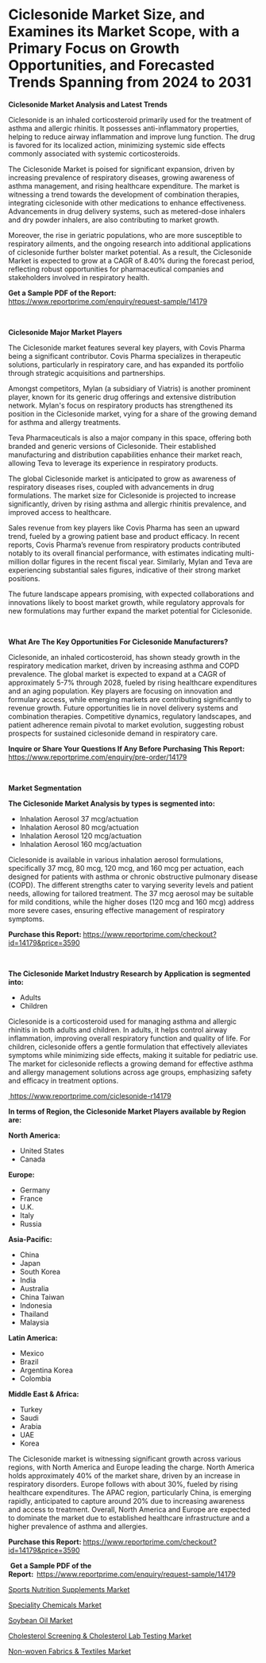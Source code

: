<p><h1>Ciclesonide Market Size, and Examines its Market Scope, with a Primary Focus on Growth Opportunities, and Forecasted Trends Spanning from 2024 to 2031</h1></p><p><strong>Ciclesonide Market Analysis and Latest Trends</strong></p>
<p><p>Ciclesonide is an inhaled corticosteroid primarily used for the treatment of asthma and allergic rhinitis. It possesses anti-inflammatory properties, helping to reduce airway inflammation and improve lung function. The drug is favored for its localized action, minimizing systemic side effects commonly associated with systemic corticosteroids. </p><p>The Ciclesonide Market is poised for significant expansion, driven by increasing prevalence of respiratory diseases, growing awareness of asthma management, and rising healthcare expenditure. The market is witnessing a trend towards the development of combination therapies, integrating ciclesonide with other medications to enhance effectiveness. Advancements in drug delivery systems, such as metered-dose inhalers and dry powder inhalers, are also contributing to market growth.</p><p>Moreover, the rise in geriatric populations, who are more susceptible to respiratory ailments, and the ongoing research into additional applications of ciclesonide further bolster market potential. As a result, the Ciclesonide Market is expected to grow at a CAGR of 8.40% during the forecast period, reflecting robust opportunities for pharmaceutical companies and stakeholders involved in respiratory health.</p></p>
<p><strong>Get a Sample PDF of the Report:&nbsp;</strong> <a href="https://www.reportprime.com/enquiry/request-sample/14179?utm_campaign=1138&utm_medium=2&utm_source=Github&utm_content=ia&utm_term=29112024&utm_id=ciclesonide">https://www.reportprime.com/enquiry/request-sample/14179</a></p>
<p>&nbsp;</p>
<p><strong>Ciclesonide Major Market Players</strong></p>
<p><p>The Ciclesonide market features several key players, with Covis Pharma being a significant contributor. Covis Pharma specializes in therapeutic solutions, particularly in respiratory care, and has expanded its portfolio through strategic acquisitions and partnerships.</p><p>Amongst competitors, Mylan (a subsidiary of Viatris) is another prominent player, known for its generic drug offerings and extensive distribution network. Mylan's focus on respiratory products has strengthened its position in the Ciclesonide market, vying for a share of the growing demand for asthma and allergy treatments.</p><p>Teva Pharmaceuticals is also a major company in this space, offering both branded and generic versions of Ciclesonide. Their established manufacturing and distribution capabilities enhance their market reach, allowing Teva to leverage its experience in respiratory products.</p><p> The global Ciclesonide market is anticipated to grow as awareness of respiratory diseases rises, coupled with advancements in drug formulations. The market size for Ciclesonide is projected to increase significantly, driven by rising asthma and allergic rhinitis prevalence, and improved access to healthcare.</p><p>Sales revenue from key players like Covis Pharma has seen an upward trend, fueled by a growing patient base and product efficacy. In recent reports, Covis Pharma’s revenue from respiratory products contributed notably to its overall financial performance, with estimates indicating multi-million dollar figures in the recent fiscal year. Similarly, Mylan and Teva are experiencing substantial sales figures, indicative of their strong market positions. </p><p>The future landscape appears promising, with expected collaborations and innovations likely to boost market growth, while regulatory approvals for new formulations may further expand the market potential for Ciclesonide.</p></p>
<p>&nbsp;</p>
<p><strong>What Are The Key Opportunities For Ciclesonide Manufacturers?</strong></p>
<p><p>Ciclesonide, an inhaled corticosteroid, has shown steady growth in the respiratory medication market, driven by increasing asthma and COPD prevalence. The global market is expected to expand at a CAGR of approximately 5-7% through 2028, fueled by rising healthcare expenditures and an aging population. Key players are focusing on innovation and formulary access, while emerging markets are contributing significantly to revenue growth. Future opportunities lie in novel delivery systems and combination therapies. Competitive dynamics, regulatory landscapes, and patient adherence remain pivotal to market evolution, suggesting robust prospects for sustained ciclesonide demand in respiratory care.</p></p>
<p><strong>Inquire or Share Your Questions If Any Before Purchasing This Report:</strong> <a href="https://www.reportprime.com/enquiry/pre-order/14179?utm_campaign=1138&utm_medium=2&utm_source=Github&utm_content=ia&utm_term=29112024&utm_id=ciclesonide">https://www.reportprime.com/enquiry/pre-order/14179</a></p>
<p>&nbsp;</p>
<p><strong>Market Segmentation</strong></p>
<p><strong>The Ciclesonide Market Analysis by types is segmented into:</strong></p>
<p><ul><li>Inhalation Aerosol 37 mcg/actuation</li><li>Inhalation Aerosol 80 mcg/actuation</li><li>Inhalation Aerosol 120 mcg/actuation</li><li>Inhalation Aerosol 160 mcg/actuation</li></ul></p>
<p><p>Ciclesonide is available in various inhalation aerosol formulations, specifically 37 mcg, 80 mcg, 120 mcg, and 160 mcg per actuation, each designed for patients with asthma or chronic obstructive pulmonary disease (COPD). The different strengths cater to varying severity levels and patient needs, allowing for tailored treatment. The 37 mcg aerosol may be suitable for mild conditions, while the higher doses (120 mcg and 160 mcg) address more severe cases, ensuring effective management of respiratory symptoms.</p></p>
<p><strong>Purchase this Report:&nbsp;</strong><a href="https://www.reportprime.com/checkout?id=14179&price=3590&utm_campaign=1138&utm_medium=2&utm_source=Github&utm_content=ia&utm_term=29112024&utm_id=ciclesonide">https://www.reportprime.com/checkout?id=14179&price=3590</a></p>
<p>&nbsp;</p>
<p><strong>The Ciclesonide Market Industry Research by Application is segmented into:</strong></p>
<p><ul><li>Adults</li><li>Children</li></ul></p>
<p><p>Ciclesonide is a corticosteroid used for managing asthma and allergic rhinitis in both adults and children. In adults, it helps control airway inflammation, improving overall respiratory function and quality of life. For children, ciclesonide offers a gentle formulation that effectively alleviates symptoms while minimizing side effects, making it suitable for pediatric use. The market for ciclesonide reflects a growing demand for effective asthma and allergy management solutions across age groups, emphasizing safety and efficacy in treatment options.</p></p>
<p><a href="https://www.reportprime.com/ciclesonide-r14179?utm_campaign=1138&utm_medium=2&utm_source=Github&utm_content=ia&utm_term=29112024&utm_id=ciclesonide">&nbsp;https://www.reportprime.com/ciclesonide-r14179</a></p>
<p><strong>In terms of Region, the Ciclesonide Market Players available by Region are:</strong></p>
<p>
    <p> <strong> North America: </strong>
        <ul>
            <li>United States</li>
            <li>Canada</li>
        </ul>
        </p> 
    <p> <strong> Europe: </strong>
        <ul>
            <li>Germany</li>
            <li>France</li>
            <li>U.K.</li>
            <li>Italy</li>
            <li>Russia</li>
        </ul>
        </p> 
    <p> <strong> Asia-Pacific: </strong>
        <ul>
            <li>China</li>
            <li>Japan</li>
            <li>South Korea</li>
            <li>India</li>
            <li>Australia</li>
            <li>China Taiwan</li>
            <li>Indonesia</li>
            <li>Thailand</li>
            <li>Malaysia</li>
        </ul>
        </p> 
    <p> <strong> Latin America: </strong>
        <ul>
            <li>Mexico</li>
            <li>Brazil</li>
            <li>Argentina Korea</li>
            <li>Colombia</li>
        </ul>
        </p> 
    <p> <strong> Middle East & Africa: </strong>
        <ul>
            <li>Turkey</li>
            <li>Saudi</li>
            <li>Arabia</li>
            <li>UAE</li>
            <li>Korea</li>
        </ul>
    </p>
    </p>
<p><p>The Ciclesonide market is witnessing significant growth across various regions, with North America and Europe leading the charge. North America holds approximately 40% of the market share, driven by an increase in respiratory disorders. Europe follows with about 30%, fueled by rising healthcare expenditures. The APAC region, particularly China, is emerging rapidly, anticipated to capture around 20% due to increasing awareness and access to treatment. Overall, North America and Europe are expected to dominate the market due to established healthcare infrastructure and a higher prevalence of asthma and allergies.</p></p>
<p><strong>Purchase this Report: </strong><a href="https://www.reportprime.com/checkout?id=14179&price=3590&utm_campaign=1138&utm_medium=2&utm_source=Github&utm_content=ia&utm_term=29112024&utm_id=ciclesonide">https://www.reportprime.com/checkout?id=14179&price=3590</a></p>
<p>&nbsp;<strong>Get a Sample PDF of the Report:&nbsp;&nbsp;</strong><a href="https://www.reportprime.com/enquiry/request-sample/14179?utm_campaign=1138&utm_medium=2&utm_source=Github&utm_content=ia&utm_term=29112024&utm_id=ciclesonide">https://www.reportprime.com/enquiry/request-sample/14179</a></p>
<p><strong></strong></p>
<p><p><a href="https://www.linkedin.com/pulse/global-sports-nutrition-supplements-market-analysis-2024-2031-w3jbe?utm_campaign=1138&utm_medium=2&utm_source=Github&utm_content=ia&utm_term=29112024&utm_id=ciclesonide">Sports Nutrition Supplements Market</a></p><p><a href="https://www.linkedin.com/pulse/size-dynamics-expected-growth-speciality-chemicals-market-from-f8kpc?utm_campaign=1138&utm_medium=2&utm_source=Github&utm_content=ia&utm_term=29112024&utm_id=ciclesonide">Speciality Chemicals Market</a></p><p><a href="https://www.linkedin.com/pulse/comprehensive-analysis-soybean-oil-market-size-share-revenue-6p5ve?utm_campaign=1138&utm_medium=2&utm_source=Github&utm_content=ia&utm_term=29112024&utm_id=ciclesonide">Soybean Oil Market</a></p><p><a href="https://issuu.com/reportprime-2/docs/cholesterol-screening-cholesterol-l_db17dfc6b0ffae?utm_campaign=1138&utm_medium=2&utm_source=Github&utm_content=ia&utm_term=29112024&utm_id=ciclesonide">Cholesterol Screening & Cholesterol Lab Testing Market</a></p><p><a href="https://issuu.com/reportprime-2/docs/non-woven-fabrics-textiles-market-size-2030.pptx?utm_campaign=1138&utm_medium=2&utm_source=Github&utm_content=ia&utm_term=29112024&utm_id=ciclesonide">Non-woven Fabrics & Textiles Market</a></p></p>